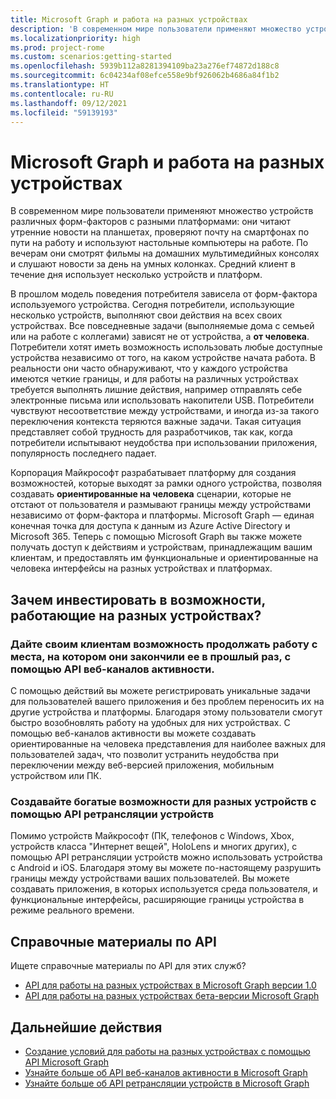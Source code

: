 ```yaml
---
title: Microsoft Graph и работа на разных устройствах
description: 'В современном мире пользователи применяют множество устройств различных форм-факторов с разными платформами: они читают утренние новости на планшетах, проверяют почту на смартфонах по пути на работу и используют настольные компьютеры на работе. По вечерам они смотрят фильмы на домашних мультимедийных консолях и слушают новости за день на умных колонках. Средний клиент в течение дня использует несколько устройств и платформ. '
ms.localizationpriority: high
ms.prod: project-rome
ms.custom: scenarios:getting-started
ms.openlocfilehash: 5939b112a8281394109ba23a276ef74872d188c8
ms.sourcegitcommit: 6c04234af08efce558e9bf926062b4686a84f1b2
ms.translationtype: HT
ms.contentlocale: ru-RU
ms.lasthandoff: 09/12/2021
ms.locfileid: "59139193"
---
```

# <a name="cross-device-experiences-in-microsoft-graph"></a>Microsoft Graph и работа на разных устройствах

В современном мире пользователи применяют множество устройств различных форм-факторов с разными платформами: они читают утренние новости на планшетах, проверяют почту на смартфонах по пути на работу и используют настольные компьютеры на работе. По вечерам они смотрят фильмы на домашних мультимедийных консолях и слушают новости за день на умных колонках. Средний клиент в течение дня использует несколько устройств и платформ. 

В прошлом модель поведения потребителя зависела от форм-фактора используемого устройства. Сегодня потребители, использующие несколько устройств, выполняют свои действия на всех своих устройствах. Все повседневные задачи (выполняемые дома с семьей или на работе с коллегами) зависят не от устройства, а **от человека**. Потребители хотят иметь возможность использовать любые доступные устройства независимо от того, на каком устройстве начата работа. В реальности они часто обнаруживают, что у каждого устройства имеются четкие границы, и для работы на различных устройствах требуется выполнять лишние действия, например отправлять себе электронные письма или использовать накопители USB. Потребители чувствуют несоответствие между устройствами, и иногда из-за такого переключения контекста теряются важные задачи. Такая ситуация представляет собой трудность для разработчиков, так как, когда потребители испытывают неудобства при использовании приложения, популярность последнего падает.

Корпорация Майкрософт разрабатывает платформу для создания возможностей, которые выходят за рамки одного устройства, позволяя создавать **ориентированные на человека** сценарии, которые не отстают от пользователя и размывают границы между устройствами независимо от форм-фактора и платформы. Microsoft Graph — единая конечная точка для доступа к данным из Azure Active Directory и Microsoft 365. Теперь с помощью Microsoft Graph вы также можете получать доступ к действиям и устройствам, принадлежащим вашим клиентам, и предоставлять им функциональные и ориентированные на человека интерфейсы на разных устройствах и платформах. 

## <a name="why-invest-in-cross-device-experiences"></a>Зачем инвестировать в возможности, работающие на разных устройствах?

### <a name="let-customers-pick-up-where-they-leave-off-with-the-activity-feed-api"></a>Дайте своим клиентам возможность продолжать работу с места, на котором они закончили ее в прошлый раз, с помощью API веб-каналов активности. 
С помощью действий вы можете регистрировать уникальные задачи для пользователей вашего приложения и без проблем переносить их на другие устройства и платформы. Благодаря этому пользователи смогут быстро возобновлять работу на удобных для них устройствах. С помощью веб-каналов активности вы можете создавать ориентированные на человека представления для наиболее важных для пользователей задач, что позволит устранить неудобства при переключении между веб-версией приложения, мобильным устройством или ПК. 

### <a name="build-rich-cross-device-experiences-by-using-the-device-relay-api"></a>Создавайте богатые возможности для разных устройств с помощью API ретрансляции устройств 
Помимо устройств Майкрософт (ПК, телефонов с Windows, Xbox, устройств класса "Интернет вещей", HoloLens и многих других), с помощью API ретрансляции устройств можно использовать устройства с Android и iOS. Благодаря этому вы можете по-настоящему разрушить границы между устройствами ваших пользователей. Вы можете создавать приложения, в которых используется среда пользователя, и функциональные интерфейсы, расширяющие границы устройства в режиме реального времени. 


## <a name="api-reference"></a>Справочные материалы по API
Ищете справочные материалы по API для этих служб?

- [API для работы на разных устройствах в Microsoft Graph версии 1.0](/graph/api/resources/project-rome-overview?view=graph-rest-1.0)
- [API для работы на разных устройствах бета-версии Microsoft Graph](/graph/api/resources/project-rome-overview?view=graph-rest-beta)


## <a name="next-steps"></a>Дальнейшие действия

- [Создание условий для работы на разных устройствах с помощью API Microsoft Graph](/graph/api/resources/cross-device-reference-overview?view=graph-rest-1.0)
- [Узнайте больше об API веб-каналов активности в Microsoft Graph](activity-feed-concept-overview.md)
- [Узнайте больше об API ретрансляции устройств в Microsoft Graph](device-relay-concept-overview.md)
